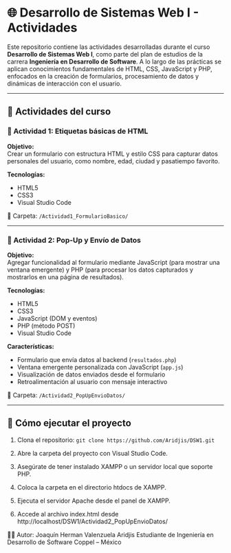 # 🌐 Desarrollo de Sistemas Web I - Actividades

Este repositorio contiene las actividades desarrolladas durante el curso **Desarrollo de Sistemas Web I**, como parte del plan de estudios de la carrera **Ingeniería en Desarrollo de Software**. A lo largo de las prácticas se aplican conocimientos fundamentales de HTML, CSS, JavaScript y PHP, enfocados en la creación de formularios, procesamiento de datos y dinámicas de interacción con el usuario.

---

## 📘 Actividades del curso

### 🔹 Actividad 1: Etiquetas básicas de HTML

**Objetivo:**  
Crear un formulario con estructura HTML y estilo CSS para capturar datos personales del usuario, como nombre, edad, ciudad y pasatiempo favorito.

**Tecnologías:**
- HTML5
- CSS3
- Visual Studio Code

📁 Carpeta: `/Actividad1_FormularioBasico/`

---

### 🔹 Actividad 2: Pop-Up y Envío de Datos

**Objetivo:**  
Agregar funcionalidad al formulario mediante JavaScript (para mostrar una ventana emergente) y PHP (para procesar los datos capturados y mostrarlos en una página de resultados).

**Tecnologías:**
- HTML5
- CSS3
- JavaScript (DOM y eventos)
- PHP (método POST)
- Visual Studio Code

**Características:**
- Formulario que envía datos al backend (`resultados.php`)
- Ventana emergente personalizada con JavaScript (`app.js`)
- Visualización de datos enviados desde el formulario
- Retroalimentación al usuario con mensaje interactivo

📁 Carpeta: `/Actividad2_PopUpEnvioDatos/`

---

## 🚀 Cómo ejecutar el proyecto

1. Clona el repositorio: `git clone https://github.com/Aridjis/DSW1.git`

2. Abre la carpeta del proyecto con Visual Studio Code.

3. Asegúrate de tener instalado XAMPP o un servidor local que soporte PHP.

4. Coloca la carpeta en el directorio htdocs de XAMPP.

5. Ejecuta el servidor Apache desde el panel de XAMPP.

6. Accede al archivo index.html desde http://localhost/DSW1/Actividad2_PopUpEnvioDatos/

👨‍💻 Autor:
Joaquín Herman Valenzuela Aridjis
Estudiante de Ingeniería en Desarrollo de Software
Coppel – México
